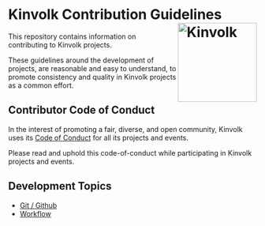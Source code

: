 # Kinvolk Contribution Guidelines <img align="right" src="https://avatars2.githubusercontent.com/u/14073052?s=200&v=4" alt="Kinvolk" width="160">

This repository contains information on contributing to Kinvolk projects.

These guidelines around the development of projects, are reasonable and easy to
understand, to promote consistency and quality in Kinvolk projects as a common
effort.

## Contributor Code of Conduct

In the interest of promoting a fair, diverse, and open community, Kinvolk uses
its [Code of Conduct](./CODE_OF_CONDUCT.md) for all its projects and events.

Please read and uphold this code-of-conduct while participating in Kinvolk
projects and events.

## Development Topics

 * [Git / Github](./topics/git.md)
 * [Workflow](./topics/workflow.md)
